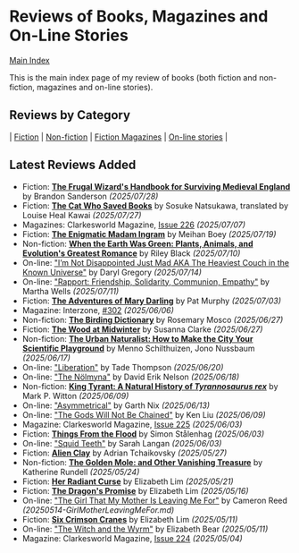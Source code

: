 # Reviews of Books, Magazines and On-Line Stories

[Main Index](../README.md)

This is the main index page of my review of books (both fiction and non-fiction, magazines and on-line stories).

## Reviews by Category

| [Fiction](fiction/README.md) | [Non-fiction](nonfiction/README.md) | [Fiction Magazines](magazines/README.md) | [On-line stories](online/README.md) |

## Latest Reviews Added

- Fiction: [**The Frugal Wizard's Handbook for Surviving Medieval England**](fiction/2025/20250728-FrugalWizardHandbook.md) by Brandon Sanderson *(2025/07/28)*
- Fiction: [**The Cat Who Saved Books**](fiction/2025/20250727-CatSavedBooks.md) by Sosuke Natsukawa, translated by Louise Heal Kawai *(2025/07/27)*
- Magazines: Clarkesworld Magazine, [Issue 226](magazines/Clarkesworld/20250707-ClarkesWorld226.md) *(2025/07/07)*
- Fiction: [**The Enigmatic Madam Ingram**](fiction/2025/20250719-EnigmaticMadamIngram.md) by Meihan Boey *(2025/07/19)*
- Non-fiction: [**When the Earth Was Green: Plants, Animals, and Evolution's Greatest Romance**](nonfiction/2025/20250710-WhenEarthWasGreen.md) by Riley Black *(2025/07/10)*
- On-line: ["I’m Not Disappointed Just Mad AKA The Heaviest Couch in the Known Universe"](online/2025/20250714-DisappointedJustMad.md) by Daryl Gregory *(2025/07/14)*
- On-line: ["Rapport: Friendship, Solidarity, Communion, Empathy"](online/2025/20250711-Rapport.md) by Martha Wells *(2025/07/11)*
- Fiction: [**The Adventures of Mary Darling**](fiction/2025/20250703-AdventuresMaryDarling.md) by Pat Murphy *(2025/07/03)*
- Magazine: Interzone, [#302](magazines/Interzone/20250606-Interzone302.md) *(2025/06/06)*
- Non-fiction: [**The Birding Dictionary**](2025/20250627-BirdingDictionary.md) by Rosemary Mosco *(2025/06/27)*
- Fiction: [**The Wood at Midwinter**](fiction/2025/20250627-WoodMidwinter.md) by Susanna Clarke *(2025/06/27)*
- Non-fiction: [**The Urban Naturalist: How to Make the City Your Scientific Playground**](nonfiction/2025/20250617-UrbanNaturalist.md) by Menno Schilthuizen, Jono Nussbaum *(2025/06/17)*
- On-line: ["Liberation"](2025/20250620-Liberation.md) by Tade Thompson *(2025/06/20)*
- On-line: ["The Nölmyna"](online/2025/20250618-Nolmyna.md) by David Erik Nelson *(2025/06/18)*
- Non-fiction: [**King Tyrant: A Natural History of *Tyrannosaurus rex***](nonfiction/2025/20250609-KingTyrant.md) by Mark P. Witton *(2025/06/09)*
- On-line: ["Asymmetrical"](online/2025/20250613-Asymmetrical.md) by Garth Nix *(2025/06/13)*
- On-line: ["The Gods Will Not Be Chained"](online/2025/20250609-GodsNotBeChained.md) by Ken Liu *(2025/06/09)*
- Magazine: Clarkesworld Magazine, [Issue 225](magazines/Clarkesworld/20250603-Clarkesworld225.md) *(2025/06/03)*
- Fiction: [**Things From the Flood**](fiction/2025/20250603-ThingsFlood.md) by Simon Stålenhag *(2025/06/03)*
- On-line: ["Squid Teeth"](online/2025/20250603-SquidTeeth.md) by Sarah Langan *(2025/06/03)*
- Fiction: [**Alien Clay**](fiction/2025/20250527-AlienClay.md) by Adrian Tchaikovsky *(2025/05/27)*
- Non-fiction: [**The Golden Mole: and Other Vanishing Treasure**](nonfiction/2025/20250524-GoldenMole.md) by Katherine Rundell *(2025/05/24)*
- Fiction: [**Her Radiant Curse**](fiction/2025/20250521-HerRadiantCurse.md) by Elizabeth Lim *(2025/05/21)*
- Fiction: [**The Dragon's Promise**](fiction/2025/20250516-DragonsPromise.md) by Elizabeth Lim *(2025/05/16)*
- On-line: ["The Girl That My Mother Is Leaving Me For"](online/2025/20250514-GirlMotherLeavingMeFor.md) by Cameron Reed *(20250514-GirlMotherLeavingMeFor.md)*
- Fiction: [**Six Crimson Cranes**](fiction/2025/20250511-SixCrimsonCranes.md) by Elizabeth Lim *(2025/05/11)*
- On-line: ["The Witch and the Wyrm"](online/2025/20250511-WitchWyrm.md) by Elizabeth Bear *(2025/05/11)*
- Magazine: Clarkesworld Magazine, [Issue 224](magazines/Clarkesworld/20250504-Clarkesworld224.md) *(2025/05/04)*
